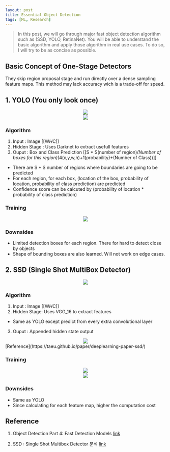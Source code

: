 ```yaml
---
layout: post
title: Essential Object Detection
tags: [ML, Research]
---
```

> In this post, we will go through major fast object detection algorithm such as (SSD, YOLO, RetinaNet). You will be able to understand the basic algorithm and apply those algorithm in real use cases. To do so, I will try to be as concise as possible.

## Basic Concept of One-Stage Detectors
They skip region proposal stage and run directly over a dense sampling feature maps. This method may lack accuracy wich is a trade-off for speed.

## 1. YOLO (You only look once)
<div align="center">
  <img src="https://litcoderr.github.io/assets/img/yolo-1.png">
</div>
<div align="center">
  <img src="https://litcoderr.github.io/assets/img/yolo-2.png">
</div>

### Algorithm
1. Input : Image [[W*H*C]]
2. Hidden Stage : Uses Darknet to extract usefull features
3. Ouput : Box and Class Prediction [[S * S(number of region)*(Number of boxes for this region)*(4(x,y,w,h)+1(probability)+(Number of Class))]]
- There are S * S number of regions where boundaries are going to be predicted
- For each region, for each box, (location of the box, probability of location, probability of class prediction) are predicted
- Confidence score can be calcuted by (probability of location * probability of class prediction)

### Training
<div align="center">
  <img src="https://litcoderr.github.io/assets/img/yolo-training.png">
</div>

### Downsides
- Limited detection boxes for each region. There for hard to detect close by objects
- Shape of bounding boxes are also learned. Will not work on edge cases.

## 2. SSD (Single Shot MultiBox Detector)
<div align="center">
  <img src="https://litcoderr.github.io/assets/img/SSD-architecture.png">
</div>

### Algorithm
1. Input : Image [[W*H*C]]
2. Hidden Stage: Uses VGG_16 to extract features
- Same as YOLO except predict from every extra convolutional layer
3. Ouput : Appended hidden state output
<div align="center">
  <img src="https://litcoderr.github.io/assets/img/ssd-pic.png">
</div>
[Reference](https://taeu.github.io/paper/deeplearning-paper-ssd/)

### Training
<div align="center">
  <img src="https://litcoderr.github.io/assets/img/ssd-train1.png">
</div>
<div align="center">
  <img src="https://litcoderr.github.io/assets/img/ssd-train2.png">
</div>

### Downsides
- Same as YOLO
- Since calculating for each feature map, higher the computation cost

## Reference
1) Object Detection Part 4: Fast Detection Models [link](https://lilianweng.github.io/lil-log/2018/12/27/object-detection-part-4.html)

2) SSD : Single Shot Multibox Detector 분석 [link](https://taeu.github.io/paper/deeplearning-paper-ssd/)
